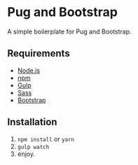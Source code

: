 # Pug and Bootstrap

A simple boilerplate for Pug and Bootstrap.

## Requirements

* [Node.js](https://nodejs.org)
* [npm](https://www.npmjs.com)
* [Gulp](http://gulpjs.com/)
* [Sass](https://sass-lang.com/)
* [Bootstrap](https://getbootstrap.com/)

## Installation

1. `npm install` or `yarn`
2. `gulp watch`
3. enjoy.
